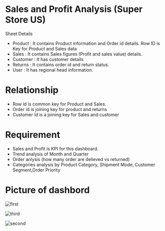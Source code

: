 # Sales and Profit Analysis (Super Store US)

Sheet Details

- Product    : It contains Product information and Order id details. Row ID is Key for Product and Sales data
- Sales      : It contains Sales figures (Profit and sales value) details.
- Customer   : It has customer details
- Returns    : It contains order id and return status.
- User       : It has regional head information.


# Relationship

- Row id is common key for Product and Sales.
- Order id is joining key for product and returns
- Customer Id is a joining key for Sales and customer

# Requirement

- Sales and Profit is KPI for this dashboard.
- Trend analysis of Month and Quarter
- Order anlysis (how many order are delieved vs returned)
- Categories analysis by Product Category, Shipment Mode, Customer Segment,Order Priority

# Picture of dashbord


![first](https://user-images.githubusercontent.com/76069126/215863616-369da358-c014-4f30-aa28-a784796bbd6f.jpg)

![third](https://user-images.githubusercontent.com/76069126/215863643-b39f65a3-3805-473f-a556-f7ef6dbdffc5.jpg)

![second](https://user-images.githubusercontent.com/76069126/215863669-3074b2c3-e287-438a-8468-1c97fe70bf3a.jpg)
